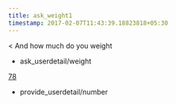 ```yaml
---
title: ask_weight1
timestamp: 2017-02-07T11:43:39.18823818+05:30
---
```


< And how much do you weight
* ask_userdetail/weight

[78](number/number)
* provide_userdetail/number
